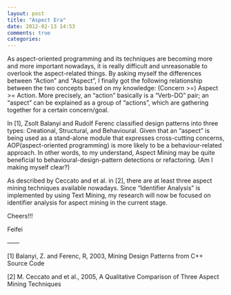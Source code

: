 ```yaml
---
layout: post
title: "Aspect Era"
date: 2012-02-13 14:53
comments: true
categories: 
---
```

As aspect-oriented programming and its techniques are becoming more and more important nowadays, it is really difficult and unreasonable to overlook the aspect-related things. By asking myself the differences between “Action” and “Aspect”, I finally got the following relationship between the two concepts based on my knowledge: (Concern >=) Aspect >= Action. More precisely, an “action” basically is a “Verb-DO” pair; an “aspect” can be explained as a group of “actions”, which are gathering together for a certain concern/goal.

<!--more-->
In [1], Zsolt Balanyi and Rudolf Ferenc classified design patterns into three types: Creational, Structural, and Behavioural. Given that an “aspect” is being used as a stand-alone module that expresses cross-cutting concerns, AOP(aspect-oriented programming) is more likely to be a behaviour-related approach. In other words, to my understand, Aspect Mining may be quite beneficial to behavioural-design-pattern detections or refactoring. (Am I making myself clear?)

As described by Ceccato and et al. in [2], there are at least three aspect mining techniques available nowadays. Since “Identifier Analysis” is implemented by using Text Mining, my research will now be focused on identifier analysis for aspect mining in the current stage.

Cheers!!!

Feifei

——

[1] Balanyi, Z. and Ferenc, R, 2003, Mining Design Patterns from C++ Source Code

[2] M. Ceccato and et al., 2005, A Qualitative Comparison of Three Aspect Mining Techniques

